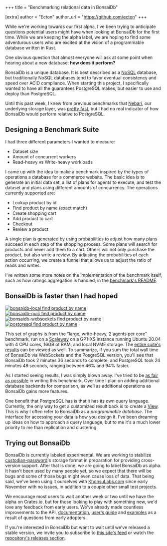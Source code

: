 +++
title = "Benchmarking relational data in BonsaiDb"

[extra]
author = "Ecton"
author_url = "https://github.com/ecton"
+++

While we're working towards our first alpha, I've been trying to anticipate
questions potential users might have when looking at BonsaiDb for the first
time. While we are keeping the alpha label, we are hoping to find some
adventurous users who are excited at the vision of a programmable database
written in Rust.

One obvious question that almost everyone will ask at some point when hearing
about a new database: **how does it perform?**

BonsaiDb is a unique database. It is best described as a [NoSQL][nosql]
database, but traditionally NoSQL databases tend to favor eventual consistency
and speed over ACID compliance. When starting this project, I specifically
wanted to have all the guarantees PostgreSQL makes, but easier to use and deploy
than PostgreSQL.

Until this past week, I knew from previous benchmarks that [Nebari][nebari], our
underlying storage layer, was [pretty fast][nebari-benches], but I had no real
indicator of how BonsaiDb would perform relative to PostgreSQL.

## Designing a Benchmark Suite

I had three different parameters I wanted to measure:

- Dataset size
- Amount of concurrent workers
- Read-heavy vs Write-heavy workloads

I came up with the idea to make a benchmark inspired by the types of operations
a database for a commerce website. The basic idea is to generate an initial data
set, a list of plans for agents to execute, and test the dataset and plans using
different amounts of concurrency. The operations currently supported are:

- Lookup product by id
- Find product by name (exact match)
- Create shopping cart
- Add product to cart
- Checkout
- Review a product

A single plan is generated by using probabilities to adjust how many plans
succeed in each step of the shopping process. Some plans will search for
products and never add them to a cart. Others will not only purchase the
product, but also write a review. By adjusting the probabilities of each action
occurring, we create a funnel that allows us to adjust the ratio of reads and
writes.

I've written some more notes on the implementation of the benchmark itself, such
as how ratings aggregation is handled, in the [benchmark's
README][commerce-bench].

## BonsaiDb is faster than I had hoped

[![bonsaidb-local find product by name](https://khonsulabs-storage.s3.us-west-000.backblazeb2.com/bonsaidb-scaleway-gp1-xs/commerce/large-writeheavy/4/bonsaidb-local-FindProduct.png)](https://khonsulabs-storage.s3.us-west-000.backblazeb2.com/bonsaidb-scaleway-gp1-xs/commerce/large-writeheavy/4/index.html#bonsaidb-local-FindProduct)
[![bonsaidb-quic find product by name](https://khonsulabs-storage.s3.us-west-000.backblazeb2.com/bonsaidb-scaleway-gp1-xs/commerce/large-writeheavy/4/bonsaidb-quic-FindProduct.png)](https://khonsulabs-storage.s3.us-west-000.backblazeb2.com/bonsaidb-scaleway-gp1-xs/commerce/large-writeheavy/4/index.html#bonsaidb-quic-FindProduct)
[![bonsaidb-websockets find product by name](https://khonsulabs-storage.s3.us-west-000.backblazeb2.com/bonsaidb-scaleway-gp1-xs/commerce/large-writeheavy/4/bonsaidb-ws-FindProduct.png)](https://khonsulabs-storage.s3.us-west-000.backblazeb2.com/bonsaidb-scaleway-gp1-xs/commerce/large-writeheavy/4/index.html#bonsaidb-ws-FindProduct)
[![postgresql find product by name](https://khonsulabs-storage.s3.us-west-000.backblazeb2.com/bonsaidb-scaleway-gp1-xs/commerce/large-writeheavy/4/postgresql-FindProduct.png)](https://khonsulabs-storage.s3.us-west-000.backblazeb2.com/bonsaidb-scaleway-gp1-xs/commerce/large-writeheavy/4/index.html#postgresql-FindProduct)

This set of graphs is from the "large, write-heavy, 2 agents per core"
benchmark, run on a [Scaleway](https://scaleway.com) on a GP1-XS instance
running Ubuntu 20.04 with 4 CPU cores, 16GB of RAM, and local NVME storage. The
[entire suite's results][commerce-results] can be viewed as well. To summarize,
if you sum the total wall time of BonsaiDb via WebSockets and the PosgreSQL
version, you'll see that BonsaiDb took 2 minutes 36 seconds to complete, and
PostgreSQL took 24 minutes 48 seconds, ranging between 46% and 94% faster.

As I started seeing results, I was simply blown away. I've tried to be [as fair
as possible][commerce-bench] in writing this benchmark. Over time I plan on
adding additional database backends for comparison, as well as additional
operations as BonsaiDb gains more features.

One benefit that PostgreSQL has is that it has its own query language.
Currently, the only way to get a customized result back is to create a
[View][view]. This is why I often refer to BonsaiDb as a *programmable
database*. The interface for accessing your data is how you design it. I've been
dreaming up ideas on how to approach a query language, but to me it's a much
lower priority to me than replication and clustering.

## Trying out BonsaiDb

BonsaiDb is currently labeled experimental. We are working to stabilize
[custodian-password][custodian]'s storage format in preparation for providing
cross-version support. After that is done, we are going to label BonsaiDb as
alpha. It hasn't been used by many people yet, so we expect that there will be
bugs and some of those bugs might even cause loss of data. That being said,
we've been using it ourselves with [KhonsuLabs.com](https://khonsulabs.com/)
since early November with no issues, in addition to a couple other small test
projects.

We encourage most users to wait another week or two until we have the alpha on
Crates.io, but for those looking to play with something new, we'd love any
feedback from early users. We've already made countless improvements to the API,
[documentation][bonsaidb-docs], [user's guide][bonsaidb-guide] and [examples][bonsaidb-examples] as a result of questions from early adopters.

If you're interested in BonsaiDb but want to wait until we've released a stable version, we invite you to subscribe to [this site's feed](/blog/atom.xml) or watch the [repository's releases section][bonsaidb-releases].

[bonsaidb-guide]: https://dev.bonsaidb.io/guide/
[bonsaidb-docs]: https://dev.bonsaidb.io/main/bonsaidb/
[bonsaidb-examples]: https://github.com/khonsulabs/bonsaidb/tree/main/examples
[bonsaidb-releases]: https://github.com/khonsulabs/bonsaidb/releases
[nebari]: https://github.com/khonsulabs/nebari
[custodian]: https://github.com/khonsulabs/custodian
[nosql]: https://en.wikipedia.org/wiki/NoSQL
[nebari-benches]: https://github.com/khonsulabs/nebari/tree/main/benchmarks
[commerce-bench]: https://github.com/khonsulabs/bonsaidb/tree/main/benchmarks/benches/commerce#benchmark-notes
[commerce-results]: https://khonsulabs-storage.s3.us-west-000.backblazeb2.com/bonsaidb-scaleway-gp1-xs/commerce/index.html
[couchdb]: https://couchdb.apache.org/
[sled]: https://sled.rs/
[view]: https://dev.bonsaidb.io/guide/about/concepts/view.html